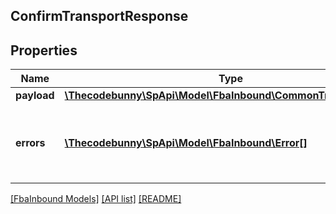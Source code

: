 ## ConfirmTransportResponse

## Properties

Name | Type | Description | Notes
------------ | ------------- | ------------- | -------------
**payload** | [**\Thecodebunny\SpApi\Model\FbaInbound\CommonTransportResult**](CommonTransportResult.md) |  | [optional]
**errors** | [**\Thecodebunny\SpApi\Model\FbaInbound\Error[]**](Error.md) | A list of error responses returned when a request is unsuccessful. | [optional]

[[FbaInbound Models]](../) [[API list]](../../Api) [[README]](../../../README.md)
